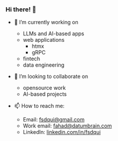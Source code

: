 ### Hi there! 👋

- 🔭 I’m currently working on
    - LLMs and AI-based apps
    - web applications
        - htmx
        - gRPC
    - fintech
    - data engineering

- 👯 I’m looking to collaborate on
  - opensource work
  - AI-based projects
  
- 📫 How to reach me:
  - Email: [fsdqui\@gmail.com](mailto:fsdqui@gmail.com?subject=Inquiry%20From%20Github)
  - Work email: [fahad\@datumbrain.com](mailto:fahad+fromgithub@datumbrain.com?subject=Inquiry%20From%20Github)
  - LinkedIn: [linkedin.com/in/fsdqui](https://linkedin.com/in/fsdqui)
